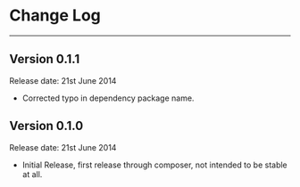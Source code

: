 # Change Log

---

## Version 0.1.1

Release date: 21st June 2014
- Corrected typo in dependency package name.


## Version 0.1.0

Release date: 21st June 2014
- Initial Release, first release through composer, not intended to be stable at all.